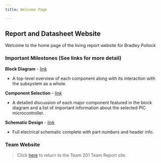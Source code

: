 ```yaml
---
title: Welcome Page

---
```


## Report and Datasheet Website

Welcome to the home page of the living report website for Bradley Pollock

### Important Milestones (See links for more detail)

**Block Diagram** - [*link*](https://bradpollock.github.io/Block-Diagram/)

- A top-level overview of each component along with its interaction with the subsystem as a whole.

**Component Selection** - [*link*](https://bradpollock.github.io/Component-Selection/Component-Selection-Process/)

- A detailed discussion of each major component featured in the block diagram and a list of important information about the selected PIC microcontroller.

**Schematic Design** - [*link*](https://bradpollock.github.io/Schematic-Design/Schematic-Design/)

- Full electrical schematic complete with part numbers and header info.

### **Team Website**
>Click [here](https://asu-egr314-2025-s-201.github.io/) to return to the Team 201 Team Report site.